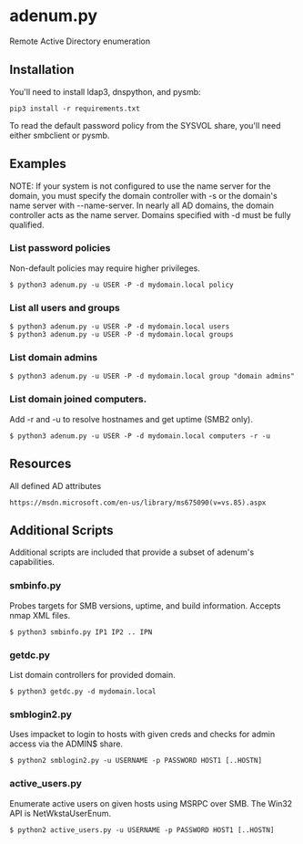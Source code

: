 # adenum.py
Remote Active Directory enumeration

## Installation

You'll need to install ldap3, dnspython, and pysmb:
```
pip3 install -r requirements.txt
```

To read the default password policy from the SYSVOL share, you'll need either smbclient or pysmb.

## Examples
NOTE: If your system is not configured to use the name server for
the domain, you must specify the domain controller with -s or the
domain's name server with --name-server. In nearly all AD domains,
the domain controller acts as the name server. Domains specified
with -d must be fully qualified.

### List password policies
Non-default policies may require higher privileges.
```
$ python3 adenum.py -u USER -P -d mydomain.local policy
```

### List all users and groups
```
$ python3 adenum.py -u USER -P -d mydomain.local users
$ python3 adenum.py -u USER -P -d mydomain.local groups
```

### List domain admins
```
$ python3 adenum.py -u USER -P -d mydomain.local group "domain admins"
```

### List domain joined computers.
Add -r and -u to resolve hostnames and get uptime (SMB2 only).
```
$ python3 adenum.py -u USER -P -d mydomain.local computers -r -u
```

## Resources
All defined AD attributes
```
https://msdn.microsoft.com/en-us/library/ms675090(v=vs.85).aspx
```

## Additional Scripts
Additional scripts are included that provide a subset of adenum's capabilities.

### smbinfo.py
Probes targets for SMB versions, uptime, and build information. Accepts nmap XML files.
```
$ python3 smbinfo.py IP1 IP2 .. IPN
```

### getdc.py
List domain controllers for provided domain.
```
$ python3 getdc.py -d mydomain.local
```

### smblogin2.py
Uses impacket to login to hosts with given creds and checks for admin access via the ADMIN$ share.
```
$ python2 smblogin2.py -u USERNAME -p PASSWORD HOST1 [..HOSTN]
```

### active_users.py
Enumerate active users on given hosts using MSRPC over SMB. The Win32 API is NetWkstaUserEnum.
```
$ python2 active_users.py -u USERNAME -p PASSWORD HOST1 [..HOSTN]
```
